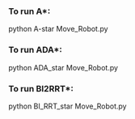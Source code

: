<h3>To run A*:</h3>
python A-star Move_Robot.py


<h3>To run ADA*:</h3>
python ADA_star Move_Robot.py


<h3>To run BI2RRT*:</h3>
python BI_RRT_star Move_Robot.py

